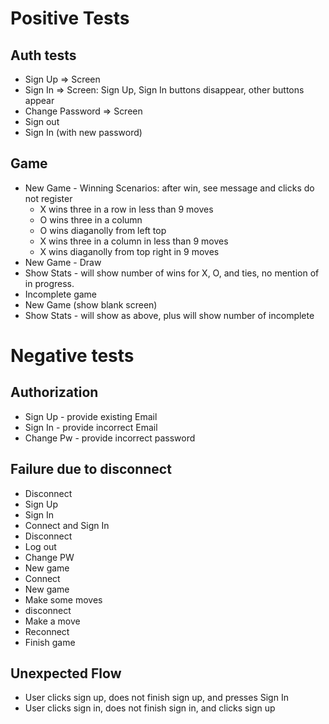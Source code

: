 # Positive Tests
## Auth tests
* Sign Up => Screen
* Sign In => Screen: Sign Up, Sign In buttons disappear, other buttons appear
* Change Password => Screen
* Sign out
* Sign In (with new password)

## Game
* New Game - Winning Scenarios: after win, see message and clicks do not register
    - X wins three in a row in less than 9 moves
    - O wins three in a column
    - O wins diaganolly from left top
    - X wins three in a column in less than 9 moves
    - X wins diaganolly from top right in 9 moves
* New Game - Draw
* Show Stats - will show number of wins for X, O, and ties, no mention of in progress.
* Incomplete game
* New Game (show blank screen)
* Show Stats - will show as above, plus will show number of incomplete

# Negative tests
## Authorization
* Sign Up - provide existing Email
* Sign In - provide incorrect Email
* Change Pw - provide incorrect password
## Failure due to disconnect
* Disconnect
* Sign Up
* Sign In
* Connect and Sign In
* Disconnect
* Log out
* Change PW
* New game
* Connect
* New game
* Make some moves
* disconnect
* Make a move
* Reconnect
* Finish game
## Unexpected Flow
* User clicks sign up, does not finish sign up, and presses Sign In
* User clicks sign in, does not finish sign in, and clicks sign up
